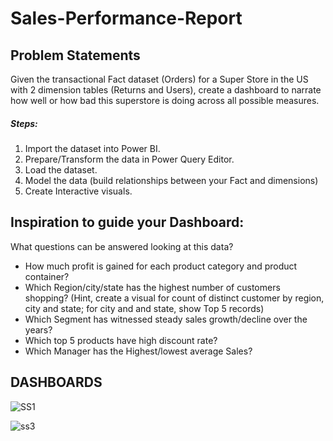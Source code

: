 # Sales-Performance-Report 

## Problem Statements 
Given the transactional Fact dataset (Orders) for a Super Store in the US with 2 dimension tables (Returns
and Users), create a dashboard to narrate how well or how bad this superstore is doing across all possible
measures.

##### Steps:
1. Import the dataset into Power BI.
2. Prepare/Transform the data in Power Query Editor.
3. Load the dataset.
4. Model the data (build relationships between your Fact and dimensions)
5. Create Interactive visuals.

## Inspiration to guide your Dashboard:
What questions can be answered looking at this data?
* How much profit is gained for each product category and product container?
* Which Region/city/state has the highest number of customers shopping?
(Hint, create a visual for count of distinct customer by region, city and state; for city and and state, show
Top 5 records)
* Which Segment has witnessed steady sales growth/decline over the years?
* Which top 5 products have high discount rate?
* Which Manager has the Highest/lowest average Sales?




## DASHBOARDS 
![SS1](https://github.com/Projects-Analysis/Sales-Performance-Report/assets/149543175/38d9ad24-012f-4c0f-b07f-925cbe3abd1b) 

![ss3](https://github.com/Projects-Analysis/Sales-Performance-Report/assets/149543175/79f62ec0-5cdd-4ff8-9ff9-86a0587bb9ef)


